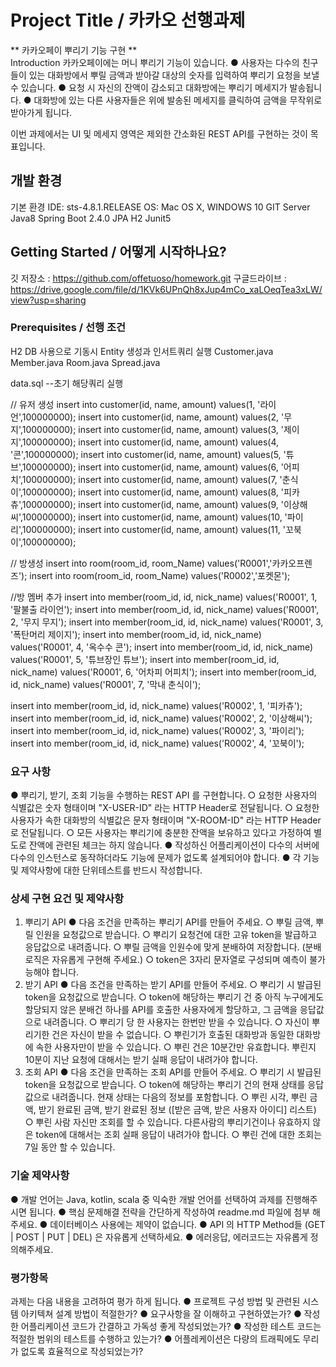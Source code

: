 # Project Title / 카카오 선행과제 

** 카카오페이 뿌리기 기능 구현 **  
Introduction
카카오페이에는 머니 뿌리기 기능이 있습니다.
● 사용자는 다수의 친구들이 있는 대화방에서 뿌릴 금액과 받아갈 대상의 숫자를 입력하여 뿌리기 요청을 보낼 수 있습니다.
● 요청 시 자신의 잔액이 감소되고 대화방에는 뿌리기 메세지가 발송됩니다.
● 대화방에 있는 다른 사용자들은 위에 발송된 메세지를 클릭하여 금액을 무작위로 받아가게 됩니다.

이번 과제에서는 UI 및 메세지 영역은 제외한 간소화된 REST API를 구현하는 것이
목표입니다.

## 개발 환경
기본 환경
IDE: sts-4.8.1.RELEASE 
OS: Mac OS X, WINDOWS 10
GIT
Server
Java8
Spring Boot 2.4.0
JPA
H2
Junit5

## Getting Started / 어떻게 시작하나요?

깃 저장소 : https://github.com/offetuoso/homework.git
구글드라이브 : https://drive.google.com/file/d/1KVk6UPnQh8xJup4mCo_xaLOeqTea3xLW/view?usp=sharing


### Prerequisites / 선행 조건


H2 DB 사용으로 기동시 Entity 생성과 인서트쿼리 실행
    Customer.java
    Member.java
    Room.java
    Spread.java



 data.sql   --초기 해당쿼리 실행 

// 유저 생성
insert into customer(id, name, amount) values(1, '라이언',100000000);
insert into customer(id, name, amount) values(2, '무지',100000000);
insert into customer(id, name, amount) values(3, '제이지',100000000);
insert into customer(id, name, amount) values(4, '콘',100000000);
insert into customer(id, name, amount) values(5, '튜브',100000000);
insert into customer(id, name, amount) values(6, '어피치',100000000);
insert into customer(id, name, amount) values(7, '춘식이',100000000);
insert into customer(id, name, amount) values(8, '피카츄',100000000);
insert into customer(id, name, amount) values(9, '이상해씨',100000000);
insert into customer(id, name, amount) values(10, '파이리',100000000);
insert into customer(id, name, amount) values(11, '꼬북이',100000000);

// 방생성
insert into room(room_id, room_Name) values('R0001','카카오프렌즈');
insert into room(room_id, room_Name) values('R0002','포켓몬');

//방 멤버 추가
insert into member(room_id, id, nick_name) values('R0001', 1, '팔불출 라이언');
insert into member(room_id, id, nick_name) values('R0001', 2, '무지 무지');
insert into member(room_id, id, nick_name) values('R0001', 3, '폭탄머리 제이지');
insert into member(room_id, id, nick_name) values('R0001', 4, '옥수수 콘');
insert into member(room_id, id, nick_name) values('R0001', 5, '튜브장인 튜브');
insert into member(room_id, id, nick_name) values('R0001', 6, '어차피 어피치');
insert into member(room_id, id, nick_name) values('R0001', 7, '막내 춘식이');

insert into member(room_id, id, nick_name) values('R0002', 1, '피카츄');
insert into member(room_id, id, nick_name) values('R0002', 2, '이상해씨');
insert into member(room_id, id, nick_name) values('R0002', 3, '파이리');
insert into member(room_id, id, nick_name) values('R0002', 4, '꼬북이');


### 요구 사항
● 뿌리기, 받기, 조회 기능을 수행하는 REST API 를 구현합니다.
○ 요청한 사용자의 식별값은 숫자 형태이며 "X-USER-ID" 라는 HTTP Header로
전달됩니다.
○ 요청한 사용자가 속한 대화방의 식별값은 문자 형태이며 "X-ROOM-ID" 라는
HTTP Header로 전달됩니다.
○ 모든 사용자는 뿌리기에 충분한 잔액을 보유하고 있다고 가정하여 별도로
잔액에 관련된 체크는 하지 않습니다.
● 작성하신 어플리케이션이 다수의 서버에 다수의 인스턴스로 동작하더라도 기능에
문제가 없도록 설계되어야 합니다.
● 각 기능 및 제약사항에 대한 단위테스트를 반드시 작성합니다.


### 상세 구현 요건 및 제약사항
1. 뿌리기 API
● 다음 조건을 만족하는 뿌리기 API를 만들어 주세요.
○ 뿌릴 금액, 뿌릴 인원을 요청값으로 받습니다.
○ 뿌리기 요청건에 대한 고유 token을 발급하고 응답값으로 내려줍니다.
○ 뿌릴 금액을 인원수에 맞게 분배하여 저장합니다. (분배 로직은 자유롭게
구현해 주세요.)
○ token은 3자리 문자열로 구성되며 예측이 불가능해야 합니다.
2. 받기 API
● 다음 조건을 만족하는 받기 API를 만들어 주세요.
○ 뿌리기 시 발급된 token을 요청값으로 받습니다.
○ token에 해당하는 뿌리기 건 중 아직 누구에게도 할당되지 않은 분배건 하나를
API를 호출한 사용자에게 할당하고, 그 금액을 응답값으로 내려줍니다.
○ 뿌리기 당 한 사용자는 한번만 받을 수 있습니다.
○ 자신이 뿌리기한 건은 자신이 받을 수 없습니다.
○ 뿌린기가 호출된 대화방과 동일한 대화방에 속한 사용자만이 받을 수
있습니다.
○ 뿌린 건은 10분간만 유효합니다. 뿌린지 10분이 지난 요청에 대해서는 받기
실패 응답이 내려가야 합니다.
3. 조회 API
● 다음 조건을 만족하는 조회 API를 만들어 주세요.
○ 뿌리기 시 발급된 token을 요청값으로 받습니다.
○ token에 해당하는 뿌리기 건의 현재 상태를 응답값으로 내려줍니다. 현재
상태는 다음의 정보를 포함합니다.
○ 뿌린 시각, 뿌린 금액, 받기 완료된 금액, 받기 완료된 정보 ([받은 금액, 받은
사용자 아이디] 리스트)
○ 뿌린 사람 자신만 조회를 할 수 있습니다. 다른사람의 뿌리기건이나 유효하지
않은 token에 대해서는 조회 실패 응답이 내려가야 합니다.
○ 뿌린 건에 대한 조회는 7일 동안 할 수 있습니다.

### 기술 제약사항
● 개발 언어는 Java, kotlin, scala 중 익숙한 개발 언어를 선택하여 과제를 진행해주시면
됩니다.
● 핵심 문제해결 전략을 간단하게 작성하여 readme.md 파일에 첨부 해 주세요.
● 데이터베이스 사용에는 제약이 없습니다.
● API 의 HTTP Method들 (GET | POST | PUT | DEL) 은 자유롭게 선택하세요.
● 에러응답, 에러코드는 자유롭게 정의해주세요.

### 평가항목
과제는 다음 내용을 고려하여 평가 하게 됩니다.
● 프로젝트 구성 방법 및 관련된 시스템 아키텍쳐 설계 방법이 적절한가?
● 요구사항을 잘 이해하고 구현하였는가?
● 작성한 어플리케이션 코드가 간결하고 가독성 좋게 작성되었는가?
● 작성한 테스트 코드는 적절한 범위의 테스트를 수행하고 있는가?
● 어플레케이션은 다량의 트래픽에도 무리가 없도록 효율적으로 작성되었는가?

